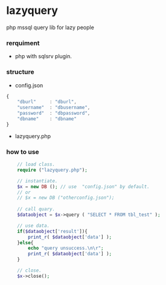 # lazyquery
php mssql query lib for lazy people

### rerquiment
* php with sqlsrv plugin.

### structure
* config.json
```js
{
    "dburl"     : "dburl",
    "username"  : "dbusername",
    "password"  : "dbpassword",
    "dbname"    : "dbname"
}
```
* lazyquery.php

### how to use
```php
    // load class.
    require ("lazyquery.php"); 

    // instantiate.
    $x = new DB (); // use  "config.json" by default.
    // or
    // $x = new DB ("otherconfig.json");
    
    // call quary.
    $dataobject = $x->query ( "SELECT * FROM tbl_test" );

    // use data.
    if($dataobject['result']){
        print_r( $dataobject['data'] );
    }else{
        echo "query unsuccess.\n\r";
        print_r( $dataobject['data'] );
    }

    // close.
    $x->close();
```
